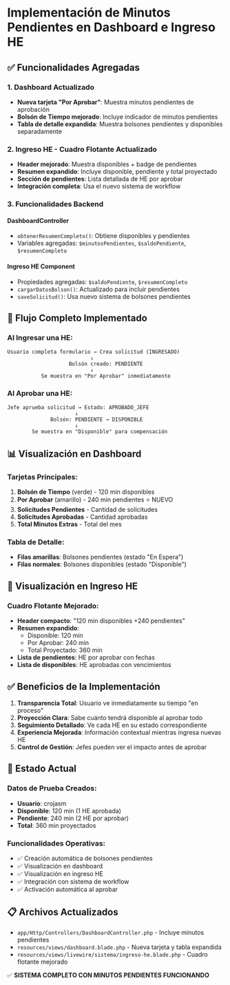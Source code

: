 # Implementación de Minutos Pendientes en Dashboard e Ingreso HE

## ✅ Funcionalidades Agregadas

### 1. Dashboard Actualizado
- **Nueva tarjeta "Por Aprobar"**: Muestra minutos pendientes de aprobación
- **Bolsón de Tiempo mejorado**: Incluye indicador de minutos pendientes
- **Tabla de detalle expandida**: Muestra bolsones pendientes y disponibles separadamente

### 2. Ingreso HE - Cuadro Flotante Actualizado
- **Header mejorado**: Muestra disponibles + badge de pendientes
- **Resumen expandido**: Incluye disponible, pendiente y total proyectado
- **Sección de pendientes**: Lista detallada de HE por aprobar
- **Integración completa**: Usa el nuevo sistema de workflow

### 3. Funcionalidades Backend

#### DashboardController
- `obtenerResumenCompleto()`: Obtiene disponibles y pendientes
- Variables agregadas: `$minutosPendientes`, `$saldoPendiente`, `$resumenCompleto`

#### Ingreso HE Component
- Propiedades agregadas: `$saldoPendiente`, `$resumenCompleto`
- `cargarDatosBolson()`: Actualizado para incluir pendientes
- `saveSolicitud()`: Usa nuevo sistema de bolsones pendientes

## 🎯 Flujo Completo Implementado

### Al Ingresar una HE:
```
Usuario completa formulario → Crea solicitud (INGRESADO)
                           ↓
                    Bolsón creado: PENDIENTE
                           ↓
           Se muestra en "Por Aprobar" inmediatamente
```

### Al Aprobar una HE:
```
Jefe aprueba solicitud → Estado: APROBADO_JEFE
                      ↓
              Bolsón: PENDIENTE → DISPONIBLE
                      ↓
        Se muestra en "Disponible" para compensación
```

## 📊 Visualización en Dashboard

### Tarjetas Principales:
1. **Bolsón de Tiempo** (verde) - 120 min disponibles
2. **Por Aprobar** (amarillo) - 240 min pendientes ⭐ NUEVO
3. **Solicitudes Pendientes** - Cantidad de solicitudes
4. **Solicitudes Aprobadas** - Cantidad aprobadas
5. **Total Minutos Extras** - Total del mes

### Tabla de Detalle:
- **Filas amarillas**: Bolsones pendientes (estado "En Espera")
- **Filas normales**: Bolsones disponibles (estado "Disponible")

## 🔧 Visualización en Ingreso HE

### Cuadro Flotante Mejorado:
- **Header compacto**: "120 min disponibles +240 pendientes"
- **Resumen expandido**:
  - Disponible: 120 min
  - Por Aprobar: 240 min  
  - Total Proyectado: 360 min
- **Lista de pendientes**: HE por aprobar con fechas
- **Lista de disponibles**: HE aprobadas con vencimientos

## ✅ Beneficios de la Implementación

1. **Transparencia Total**: Usuario ve inmediatamente su tiempo "en proceso"
2. **Proyección Clara**: Sabe cuánto tendrá disponible al aprobar todo
3. **Seguimiento Detallado**: Ve cada HE en su estado correspondiente
4. **Experiencia Mejorada**: Información contextual mientras ingresa nuevas HE
5. **Control de Gestión**: Jefes pueden ver el impacto antes de aprobar

## 🚀 Estado Actual

### Datos de Prueba Creados:
- **Usuario**: crojasm
- **Disponible**: 120 min (1 HE aprobada)
- **Pendiente**: 240 min (2 HE por aprobar)
- **Total**: 360 min proyectados

### Funcionalidades Operativas:
- ✅ Creación automática de bolsones pendientes
- ✅ Visualización en dashboard
- ✅ Visualización en ingreso HE
- ✅ Integración con sistema de workflow
- ✅ Activación automática al aprobar

## 📋 Archivos Actualizados

- `app/Http/Controllers/DashboardController.php` - Incluye minutos pendientes
- `resources/views/dashboard.blade.php` - Nueva tarjeta y tabla expandida  
- `resources/views/livewire/sistema/ingreso-he.blade.php` - Cuadro flotante mejorado

✅ **SISTEMA COMPLETO CON MINUTOS PENDIENTES FUNCIONANDO**
